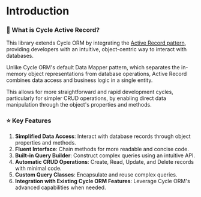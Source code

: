 # Introduction

### 📄 What is Cycle Active Record?

This library extends Cycle ORM by integrating the [Active Record pattern](https://en.wikipedia.org/wiki/Active\_record\_pattern), providing developers with an intuitive, object-centric way to interact with databases.

Unlike Cycle ORM's default Data Mapper pattern, which separates the in-memory object representations from database operations, Active Record combines data access and business logic in a single entity.

This allows for more straightforward and rapid development cycles, particularly for simpler CRUD operations, by enabling direct data manipulation through the object's properties and methods.



### ⭐️ Key Features

1. **Simplified Data Access**: Interact with database records through object properties and methods.
2. **Fluent Interface**: Chain methods for more readable and concise code.
3. **Built-in Query Builder**: Construct complex queries using an intuitive API.
4. **Automatic CRUD Operations**: Create, Read, Update, and Delete records with minimal code.
5. **Custom Query Classes**: Encapsulate and reuse complex queries.
6. **Integration with Existing Cycle ORM Features**: Leverage Cycle ORM's advanced capabilities when needed.




